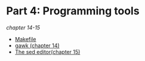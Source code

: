 # Part 4: Programming tools
*chapter 14-15*

* [Makefile](https://www.gnu.org/software/make/manual/make.html)
* [gawk (chapter 14)](https://www.gnu.org/software/gawk/manual/gawk.html)
* [The sed editor(chapter 15)](https://www.gnu.org/software/sed/manual/sed.html)